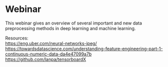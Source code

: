 # Webinar

This webinar gives an overview of several important and new data preprocessing methods in deep learning and machine learning.

Resources:<br>
  https://eng.uber.com/neural-networks-jpeg/ <br>
  https://towardsdatascience.com/understanding-feature-engineering-part-1-continuous-numeric-data-da4e47099a7b
https://github.com/lanpa/tensorboardX
